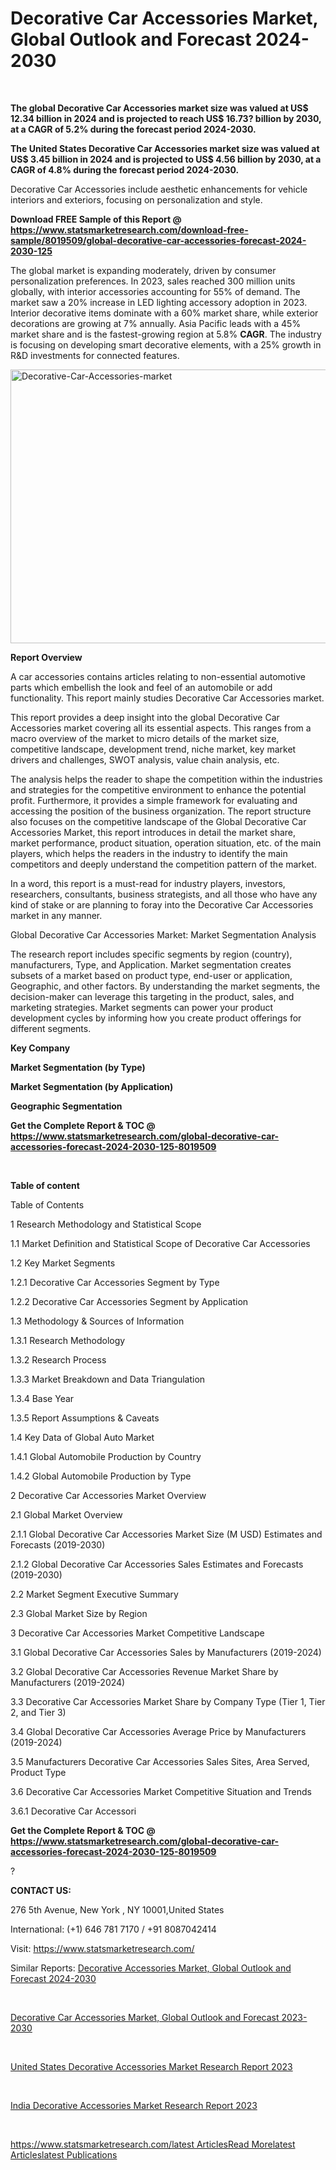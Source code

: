 <h1>Decorative Car Accessories Market, Global Outlook and Forecast 2024-2030</h1><br/><p><strong>The global Decorative Car Accessories market size was valued at US$ 12.34 billion in 2024 and is projected to reach US$ 16.73? billion by 2030, at a <strong>CAGR</strong> of 5.2% during the forecast period 2024-2030.</strong></p>
 
 
 
 <p><strong>The United States Decorative Car Accessories market size was valued at US$ 3.45 billion in 2024 and is projected to US$ 4.56 billion by 2030, at a <strong>CAGR</strong> of 4.8% during the forecast period 2024-2030.</strong></p>
 
 
 
 <p>Decorative Car Accessories include aesthetic enhancements for vehicle interiors and exteriors, focusing on personalization and style.</p>
 
 
 
 <p><strong>Download FREE Sample of this Report @ <a href="https://www.statsmarketresearch.com/download-free-sample/8019509/global-decorative-car-accessories-forecast-2024-2030-125">https://www.statsmarketresearch.com/download-free-sample/8019509/global-decorative-car-accessories-forecast-2024-2030-125</a></strong></p>
 
 
 
 <p>The global market is expanding moderately, driven by consumer personalization preferences. In 2023, sales reached 300 million units globally, with interior accessories accounting for 55% of demand. The market saw a 20% increase in LED lighting accessory adoption in 2023. Interior decorative items dominate with a 60% market share, while exterior decorations are growing at 7% annually. Asia Pacific leads with a 45% market share and is the fastest-growing region at 5.8% <strong>CAGR</strong>. The industry is focusing on developing smart decorative elements, with a 25% growth in R&D investments for connected features.</p>
 
 
 
 <p><img alt="Decorative-Car-Accessories-market" src="https://www.grandresearchstore.com/assets/report-images/Decorative_Car_Accessories_market.png" style="width: 730px; height: 438px;" /></p>
 
 
 
 <p><strong>Report Overview</strong></p>
 
 
 
 <p>A car accessories contains articles relating to non-essential automotive parts which embellish the look and feel of an automobile or add functionality. This report mainly studies Decorative Car Accessories market.</p>
 
 
 
 <p>This report provides a deep insight into the global Decorative Car Accessories market covering all its essential aspects. This ranges from a macro overview of the market to micro details of the market size, competitive landscape, development trend, niche market, key market drivers and challenges, SWOT analysis, value chain analysis, etc.</p>
 
 
 
 <p>The analysis helps the reader to shape the competition within the industries and strategies for the competitive environment to enhance the potential profit. Furthermore, it provides a simple framework for evaluating and accessing the position of the business organization. The report structure also focuses on the competitive landscape of the Global Decorative Car Accessories Market, this report introduces in detail the market share, market performance, product situation, operation situation, etc. of the main players, which helps the readers in the industry to identify the main competitors and deeply understand the competition pattern of the market.</p>
 
 
 
 <p>In a word, this report is a must-read for industry players, investors, researchers, consultants, business strategists, and all those who have any kind of stake or are planning to foray into the Decorative Car Accessories market in any manner.</p>
 
 
 
 <p>Global Decorative Car Accessories Market: Market Segmentation Analysis</p>
 
 
 
 <p>The research report includes specific segments by region (country), manufacturers, Type, and Application. Market segmentation creates subsets of a market based on product type, end-user or application, Geographic, and other factors. By understanding the market segments, the decision-maker can leverage this targeting in the product, sales, and marketing strategies. Market segments can power your product development cycles by informing how you create product offerings for different segments.</p>
 
 
 
 <p><strong>Key Company</strong></p>
 
 
 
 <p><strong>Market Segmentation (by Type)</strong></p>
 
 
 
 <p><strong>Market Segmentation (<strong>by Application</strong>)</strong></p>
 
 
 
 <p><strong>Geographic Segmentation</strong></p>
 
 
 
 <div><b>Get the Complete Report & TOC @ <a href="https://www.statsmarketresearch.com/global-decorative-car-accessories-forecast-2024-2030-125-8019509">https://www.statsmarketresearch.com/global-decorative-car-accessories-forecast-2024-2030-125-8019509</a></b></div>
 
 
 
 <p><br />
 
 <b>Table of content</b></p>
 
 
 
 <p>Table of Contents<br />
 
 1 Research Methodology and Statistical Scope<br />
 
 1.1 Market Definition and Statistical Scope of Decorative Car Accessories<br />
 
 1.2 Key Market Segments<br />
 
 1.2.1 Decorative Car Accessories Segment by Type<br />
 
 1.2.2 Decorative Car Accessories Segment by Application<br />
 
 1.3 Methodology & Sources of Information<br />
 
 1.3.1 Research Methodology<br />
 
 1.3.2 Research Process<br />
 
 1.3.3 Market Breakdown and Data Triangulation<br />
 
 1.3.4 Base Year<br />
 
 1.3.5 Report Assumptions & Caveats<br />
 
 1.4 Key Data of Global Auto Market<br />
 
 1.4.1 Global Automobile Production by Country<br />
 
 1.4.2 Global Automobile Production by Type<br />
 
 2 Decorative Car Accessories Market Overview<br />
 
 2.1 Global Market Overview<br />
 
 2.1.1 Global Decorative Car Accessories Market Size (M USD) Estimates and Forecasts (2019-2030)<br />
 
 2.1.2 Global Decorative Car Accessories Sales Estimates and Forecasts (2019-2030)<br />
 
 2.2 Market Segment Executive Summary<br />
 
 2.3 Global Market Size by Region<br />
 
 3 Decorative Car Accessories Market Competitive Landscape<br />
 
 3.1 Global Decorative Car Accessories Sales by Manufacturers (2019-2024)<br />
 
 3.2 Global Decorative Car Accessories Revenue Market Share by Manufacturers (2019-2024)<br />
 
 3.3 Decorative Car Accessories Market Share by Company Type (Tier 1, Tier 2, and Tier 3)<br />
 
 3.4 Global Decorative Car Accessories Average Price by Manufacturers (2019-2024)<br />
 
 3.5 Manufacturers Decorative Car Accessories Sales Sites, Area Served, Product Type<br />
 
 3.6 Decorative Car Accessories Market Competitive Situation and Trends<br />
 
 3.6.1 Decorative Car Accessori</p>
 
 
 
 <div><b>Get the Complete Report & TOC @ <a href="https://www.statsmarketresearch.com/global-decorative-car-accessories-forecast-2024-2030-125-8019509">https://www.statsmarketresearch.com/global-decorative-car-accessories-forecast-2024-2030-125-8019509</a></b></div>
 
 
 
 <p>? </p>
 
 
 
 <p><b>CONTACT US:</b><br />
 
 276 5th Avenue, New York , NY 10001,United States<br />
 
 International: (+1) 646 781 7170 / +91 8087042414<br />
 
 Visit: <a href="https://www.statsmarketresearch.com/">https://www.statsmarketresearch.com/</a><br />
 
 Similar Reports: <a href="https://www.statsmarketresearch.com/global-decorative-car-accessories-forecast-2024-2030-125-8019509">Decorative Accessories Market, Global Outlook and Forecast 2024-2030</a><br />
 
 <br />
 
 <a href="https://www.statsmarketresearch.com/global-decorative-car-accessories-forecast-2024-2030-125-8019509">Decorative Car Accessories Market, Global Outlook and Forecast 2023-2030</a><br />
 
 <br />
 
 <a href="https://www.statsmarketresearch.com/global-decorative-car-accessories-forecast-2024-2030-125-8019509">United States Decorative Accessories Market Research Report 2023</a><br />
 
 <br />
 
 <a href="https://www.statsmarketresearch.com/global-decorative-car-accessories-forecast-2024-2030-125-8019509">India Decorative Accessories Market Research Report 2023</a><br />
 
 <br />
 
 <a href="https://gyeongbokgung.com">https://www.statsmarketresearch.com/</a><a href="https://hallyeomaritime.com">latest Articles</a><a href="https://jingwansa.com">Read More</a><a href="https://nguoiviet.jp/">latest Articles</a><a href="https://www.intelmarketresearch.com/">latest Publications</a></p>